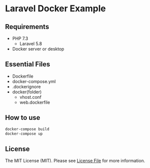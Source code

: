 # Laravel Docker Example

## Requirements
 * PHP 7.3
   * Laravel 5.8
 * Docker server or desktop

## Essential Files
 * Dockerfile
 * docker-compose.yml
 * .dockerignore
 * docker(folder)
   * vhost.conf
   * web.dockerfile
   
## How to use

```bash
docker-compose build
docker-compose up
```

## License
 
The MIT License (MIT). Please see [License File](LICENSE.md) for more information.
